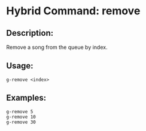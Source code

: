 # Hybrid Command: remove

## Description:
Remove a song from the queue by index.

## Usage:
    g-remove <index>

## Examples:
    g-remove 5
    g-remove 10
    g-remove 30